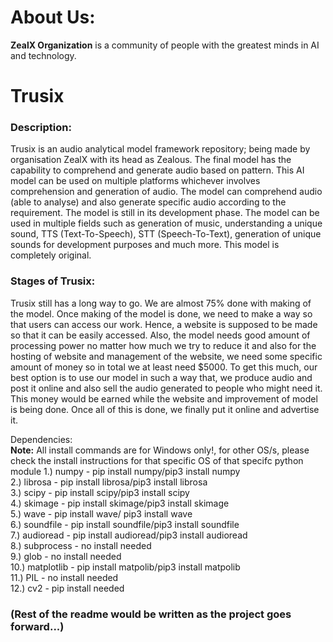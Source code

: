 <h1>About Us:</h1>

<b>ZealX Organization</b> is a community of people with the greatest minds in AI and technology.



<h1>Trusix</h1>

<h3>Description:</h3>
Trusix is an audio analytical model framework repository; being made by organisation ZealX with its head as Zealous. The final model has the capability to comprehend and generate audio based on pattern. This AI model can be used on multiple platforms whichever involves comprehension and generation of audio. The model can comprehend audio (able to analyse) and also generate specific audio according to the requirement. The model is still in its development phase. The model can be used in multiple fields such as generation of music, understanding a unique sound, TTS (Text-To-Speech), STT (Speech-To-Text), generation of unique sounds for development purposes and much more. This model is completely original. 


<h3>Stages of Trusix:</h3> 

Trusix still has a long way to go. We are almost 75% done with making of the model. Once making of the model is done, we need to make a way so that users can access our work. Hence, a website is supposed to be made so that it can be easily accessed. Also, the model needs good amount of processing power no matter how much we try to reduce it and also for the hosting of website and management of the website, we need some specific amount of money so in total we at least need $5000. To get this much, our best option is to use our model in such a way that, we produce audio and post it online and also sell the audio generated to people who might need it. This money would be earned while the website and improvement of model is being done. Once all of this is done, we finally put it online and advertise it.


Dependencies: <br>
<b>Note:</b> All install commands are for Windows only!, for other OS/s, please check the install instructions for that specific OS of that specifc python module
1.) numpy - pip install numpy/pip3 install numpy<br>
2.) librosa - pip install librosa/pip3 install librosa<br>
3.) scipy  - pip install scipy/pip3 install scipy<br>
4.) skimage - pip install skimage/pip3 install skimage<br>
5.) wave - pip install wave/ pip3 install wave<br>
6.) soundfile - pip install soundfile/pip3 install soundfile<br>
7.) audioread - pip install audioread/pip3 install audioread<br>
8.) subprocess - no install needed<br>
9.) glob - no install needed<br>
10.) matplotlib - pip install matpolib/pip3 install matpolib<br>
11.) PIL - no install needed<br>
12.) cv2 - pip install needed<br>


<h3>(Rest of the readme would be written as the project goes forward...)</h3>



